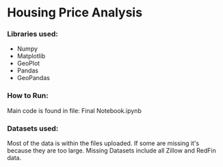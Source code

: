 # Housing Price Analysis

### Libraries used:
* Numpy
* Matplotlib
* GeoPlot
* Pandas
* GeoPandas

### How to Run:
Main code is found in file: Final Notebook.ipynb

### Datasets used:
Most of the data is within the files uploaded. If some are missing it's because they are too large. Missing Datasets include all Zillow and RedFin data.
